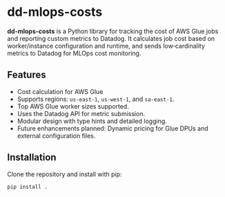 # dd-mlops-costs

**dd-mlops-costs** is a Python library for tracking the cost of AWS Glue jobs and reporting custom metrics to Datadog. It calculates job cost based on worker/instance configuration and runtime, and sends low‑cardinality metrics to Datadog for MLOps cost monitoring.

## Features

- Cost calculation for AWS Glue
- Supports regions: `us-east-1`, `us-west-1`, and `sa-east-1`.
- Top AWS Glue worker sizes supported.
- Uses the Datadog API for metric submission.
- Modular design with type hints and detailed logging.
- Future enhancements planned: Dynamic pricing for Glue DPUs and external configuration files.

## Installation

Clone the repository and install with pip:

```bash
pip install .
